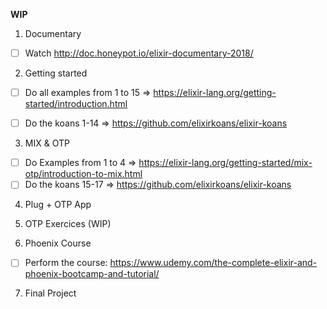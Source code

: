**WIP**

1) Documentary

- [ ] Watch http://doc.honeypot.io/elixir-documentary-2018/

2) Getting started

- [ ] Do all examples from 1 to 15 => https://elixir-lang.org/getting-started/introduction.html

- [ ] Do the koans 1-14 => https://github.com/elixirkoans/elixir-koans


3) MIX & OTP

- [ ] Do Examples from 1 to 4 => https://elixir-lang.org/getting-started/mix-otp/introduction-to-mix.html
- [ ] Do the koans 15-17 => https://github.com/elixirkoans/elixir-koans

4) Plug + OTP App

5) OTP Exercices (WIP)

6) Phoenix Course

- [ ] Perform the course: https://www.udemy.com/the-complete-elixir-and-phoenix-bootcamp-and-tutorial/

7) Final Project

